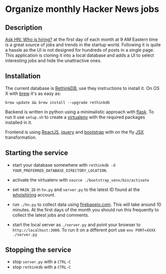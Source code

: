 Organize monthly Hacker News jobs
==

Description
--

[Ask HN: Who is hiring?](https://news.ycombinator.com/item?id=8252715) at the first day of each month at 9 AM Eastern time is a great source of jobs and trends in the startup world. Following it is quite a hassle as the UI is not designed for hundreds of posts in a single page. This application is cloning it into a local database and adds a UI to select interesting jobs and hide the unattractive ones.

Installation
---

The current database is [RethinkDB](http://rethinkdb.com/docs/install/), use they instructions to install it. On OS X with [brew](http://brew.sh/) it's as easy as:

    brew update && brew install --upgrade rethinkdb

Backend is written in python using a minimalistic approach with [flask](http://flask.pocoo.org/). To run it use `setup.sh` to create a [virtualenv](http://docs.python-guide.org/en/latest/dev/virtualenvs/) with the required packages installed in it.

Frontend is using [ReactJS](https://facebook.github.io/react/), [jquery](http://jquery.com) and [bootstrap](http://getbootstrap.com/) with on the fly [JSX](http://facebook.github.io/jsx/) transformation.

Starting the service
---

* start your database somewhere with `rethinkdb -d YOUR_PREFERRED_DATABASE_DIRECTORY_LOCATION`.

* activate the virtualenv with `source ./bootstrap_venv/bin/activate`

* set `MAIN_ID` in `hn.py` and `server.py` to the latest ID found at the [whoishiring](https://news.ycombinator.com/submitted?id=whoishiring) account.

* run `./hn.py` to collect data using [firebaseio.com](http://hacker-news.firebaseio.com). This will take around 10 minutes. At the first days of the month you should run this frequently to collect the latest jobs and comments.

* start the local server as `./server.py` and point your browser to `http://localhost:3000`. To run it on a different port use `env PORT=XXXX ./server.py`

Stopping the service
--

* stop `server.py` with a `CTRL-C`
* stop `rethinkdb` with a `CTRL-C`
